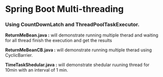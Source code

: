 <h1>Spring Boot Multi-threading </h1>

<h3>Using CountDownLatch and ThreadPoolTaskExecutor.</h3>

<B>ReturnMeBean.java  :</B>
will demonstrate running multiple therad and waiting for all thread finish the execution and get the results

<B>ReturnMeBeanCB.java  :</B>
will demonstrate running multiple therad using CyclicBarrier.

<B>TimeTaskShedular.java  :</B>
will demonstrate shedular ruuning thread for 10min with an interval of 1 min.



